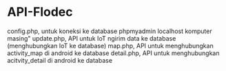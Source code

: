 # API-Flodec
config.php, untuk koneksi ke database phpmyadmin localhost komputer masing"
update.php, API untuk IoT ngirim data ke database (menghubungkan IoT ke database)
map.php, API untuk menghubungkan activity_map di android ke database
detail.php, API untuk menghubungkan acitvity_detail di android ke database
